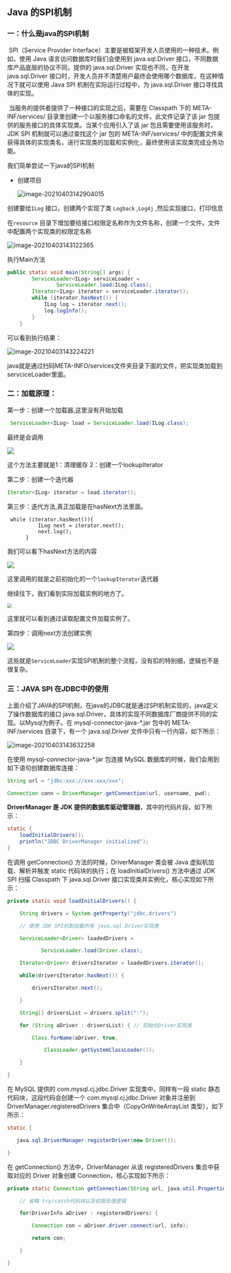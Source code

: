 ##  Java 的SPI机制

###  一：什么是java的SPI机制

​	SPI（Service Provider Interface）主要是被框架开发人员使用的一种技术。例如，使用 Java 语言访问数据库时我们会使用到 java.sql.Driver 接口，不同数据库产品底层的协议不同，提供的 java.sql.Driver 实现也不同，在开发 java.sql.Driver 接口时，开发人员并不清楚用户最终会使用哪个数据库，在这种情况下就可以使用 Java SPI 机制在实际运行过程中，为 java.sql.Driver 接口寻找具体的实现。

​	当服务的提供者提供了一种接口的实现之后，需要在 Classpath 下的 META-INF/services/ 目录里创建一个以服务接口命名的文件，此文件记录了该 jar 包提供的服务接口的具体实现类。当某个应用引入了该 jar 包且需要使用该服务时，JDK SPI 机制就可以通过查找这个 jar 包的 META-INF/services/ 中的配置文件来获得具体的实现类名，进行实现类的加载和实例化，最终使用该实现类完成业务功能。

我们简单尝试一下java的SPI机制

- 创建项目

  ![image-20210403142904015](javaSPI机制.assets/image-20210403142904015.png)

创建要给`ILog` 接口，创建两个实现了类 `Logback` ,`Log4j` ,然后实现接口，打印信息

在`resource` 目录下增加要给接口权限定名称作为文件名称，创建一个文件。文件中配置两个实现类的权限定名称

![image-20210403143122365](javaSPI机制.assets/image-20210403143122365.png)

执行Main方法

```java
public static void main(String[] args) {
        ServiceLoader<ILog> serviceLoader =
                ServiceLoader.load(ILog.class);
        Iterator<ILog> iterator = serviceLoader.iterator();
        while (iterator.hasNext()) {
            ILog log = iterator.next();
            log.logInfo();
        }
    }
```

可以看到执行结果：

![image-20210403143224221](javaSPI机制.assets/image-20210403143224221.png)

java就是通过扫码META-INFO/services文件夹目录下面的文件，把实现类加载到servciceLoader里面。

###  二：加载原理：

第一步：创建一个加载器,这里没有开始加载

```java
 ServiceLoader<ILog> load = ServiceLoader.load(ILog.class);
```

最终是会调用

![](https://img-blog.csdnimg.cn/20210523120701615.png)

这个方法主要就是1：清理缓存  2：创建一个lookupIterator

第二步：创建一个迭代器

```java
Iterator<ILog> iterator = load.iterator();
```

第三步：迭代方法,真正加载是在hasNext方法里面。

```
 while (iterator.hasNext()){
          ILog next = iterator.next();
          next.log();
      }
```

我们可以看下hasNext方法的内容

![](https://img-blog.csdnimg.cn/20210523121227816.png?x-oss-process=image/watermark,type_ZmFuZ3poZW5naGVpdGk,shadow_10,text_aHR0cHM6Ly9ibG9nLmNzZG4ubmV0L2Zsdzc3NTg=,size_16,color_FFFFFF,t_70)

这里调用的就是之前初始化的一个`lookupIterator`迭代器

继续往下，我们看到实际加载实例的地方了。

<img src="https://img-blog.csdnimg.cn/20210523121452398.png?x-oss-process=image/watermark,type_ZmFuZ3poZW5naGVpdGk,shadow_10,text_aHR0cHM6Ly9ibG9nLmNzZG4ubmV0L2Zsdzc3NTg=,size_16,color_FFFFFF,t_70" style="zoom:67%;" />

这里就可以看到通过读取配置文件加载实例了。

第四步：调用next方法创建实例

![](https://img-blog.csdnimg.cn/20210523121812484.png?x-oss-process=image/watermark,type_ZmFuZ3poZW5naGVpdGk,shadow_10,text_aHR0cHM6Ly9ibG9nLmNzZG4ubmV0L2Zsdzc3NTg=,size_16,color_FFFFFF,t_70)

这些就是`ServiceLoader`实现SPI机制的整个流程，没有扣的特别细，逻辑也不是很复杂。

###  三：JAVA SPI 在JDBC中的使用

​	上面介绍了JAVA的SPI机制，在java的JDBC就是通过SPI机制实现的，java定义了操作数据库的接口  java.sql.Driver，具体的实现不同数据库厂商提供不同的实现。以Mysql为例子。在 mysql-connector-java-*.jar 包中的 META-INF/services 目录下，有一个 java.sql.Driver 文件中只有一行内容，如下所示：

![image-20210403143632258](javaSPI机制.assets/image-20210403143632258.png)

在使用 mysql-connector-java-*.jar 包连接 MySQL 数据库的时候，我们会用到如下语句创建数据库连接：

```java
String url = "jdbc:xxx://xxx:xxx/xxx"; 

Connection conn = DriverManager.getConnection(url, username, pwd); 

```

**DriverManager 是 JDK 提供的数据库驱动管理器**，其中的代码片段，如下所示：

```java
static { 
    loadInitialDrivers(); 
    println("JDBC DriverManager initialized"); 
} 
```

在调用 getConnection() 方法的时候，DriverManager 类会被 Java 虚拟机加载、解析并触发 static 代码块的执行；在 loadInitialDrivers() 方法中通过 JDK SPI 扫描 Classpath 下 java.sql.Driver 接口实现类并实例化，核心实现如下所示：

```java
private static void loadInitialDrivers() { 

    String drivers = System.getProperty("jdbc.drivers") 

    // 使用 JDK SPI机制加载所有 java.sql.Driver实现类 

    ServiceLoader<Driver> loadedDrivers =  

           ServiceLoader.load(Driver.class); 

    Iterator<Driver> driversIterator = loadedDrivers.iterator(); 

    while(driversIterator.hasNext()) { 

        driversIterator.next(); 

    } 

    String[] driversList = drivers.split(":"); 

    for (String aDriver : driversList) { // 初始化Driver实现类 

        Class.forName(aDriver, true, 

            ClassLoader.getSystemClassLoader()); 

    } 

} 

```

在 MySQL 提供的 com.mysql.cj.jdbc.Driver 实现类中，同样有一段 static 静态代码块，这段代码会创建一个 com.mysql.cj.jdbc.Driver 对象并注册到 DriverManager.registeredDrivers 集合中（CopyOnWriteArrayList 类型），如下所示：

```java
static { 

   java.sql.DriverManager.registerDriver(new Driver()); 

} 
```

在 getConnection() 方法中，DriverManager 从该 registeredDrivers 集合中获取对应的 Driver 对象创建 Connection，核心实现如下所示：

```java
private static Connection getConnection(String url, java.util.Properties info, Class<?> caller) throws SQLException { 

    // 省略 try/catch代码块以及权限处理逻辑 

    for(DriverInfo aDriver : registeredDrivers) { 

        Connection con = aDriver.driver.connect(url, info); 

        return con; 

    } 

} 
```

